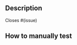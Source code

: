 ## Description

<!-- Example:
**This MR provides:**
-   X Model was added
-   Unit tests for X have been implemented
-   Migrations for X have been generated
-->

Closes #(issue)

## How to manually test

<!-- Example:
1) First do this
2) Then do this
3) Finally do this

Expected result: The application should do X or be in Y state 
-->